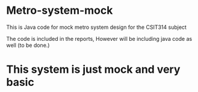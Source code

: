 # Metro-system-mock
This is Java code for mock metro system design for the CSIT314 subject

The code is included in the reports, However will be including java code as well (to be done.)

# This system is just mock and very basic
